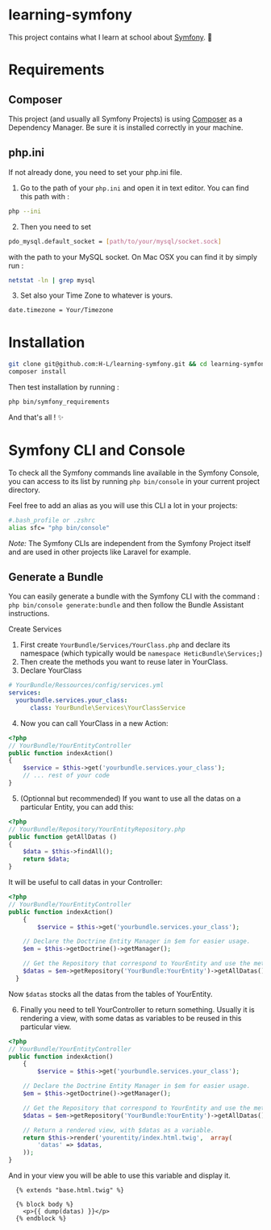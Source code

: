 # learning-symfony

This project contains what I learn at school about [Symfony](http://symfony.com/). :school_satchel:

# Requirements

## Composer

This project (and usually all Symfony Projects) is using [Composer](https://getcomposer.org/) as a Dependency Manager. Be sure it is installed correctly in your machine.

## php.ini

If not already done, you need to set your php.ini file.

1. Go to the path of your `php.ini` and open it in text editor. You can find this path with :
```bash
php --ini
```

2. Then you need to set
```bash
pdo_mysql.default_socket = [path/to/your/mysql/socket.sock]
```
with the path to your MySQL socket. On Mac OSX you can find it by simply run :
```bash
netstat -ln | grep mysql
```

3. Set also your Time Zone to whatever is yours.
```bash
date.timezone = Your/Timezone
```

# Installation

```bash
git clone git@github.com:H-L/learning-symfony.git && cd learning-symfony
composer install
```

Then test installation by running :
```bash
php bin/symfony_requirements
```

And that's all ! :sparkles:

# Symfony CLI and Console

To check all the Symfony commands line available in the Symfony Console, you can access to its list by running `php bin/console` in your current project directory.

Feel free to add an alias as you will use this CLI a lot in your projects:

```bash
#.bash_profile or .zshrc
alias sfc= "php bin/console"

```

*Note:* The Symfony CLIs are independent from the Symfony Project itself and are used in other projects like Laravel for example.

## Generate a Bundle

You can easily generate a bundle with the Symfony CLI with the command :
`php bin/console generate:bundle` and then follow the Bundle Assistant instructions.

Create Services
1. First create `YourBundle/Services/YourClass.php` and declare its namespace (which typically would be `namespace HeticBundle\Services;`)
2. Then create the methods you want to reuse later in YourClass.
3. Declare YourClass
```yaml
# YourBundle/Ressources/config/services.yml
services:
  yourbundle.services.your_class:
      class: YourBundle\Services\YourClassService
```
4. Now you can call YourClass in a new Action:
```php
<?php
// YourBundle/YourEntityController
public function indexAction()
{
	$service = $this->get('yourbundle.services.your_class');
	// ... rest of your code
}
```
5. (Optionnal but recommended)
If you want to use all the datas on a particular Entity, you can add this:
```php
<?php
// YourBundle/Repository/YourEntityRepository.php
public function getAllDatas ()
{
	$data = $this->findAll();
	return $data;
}
```
It will be useful to call datas in your Controller:
```php
<?php
// YourBundle/YourEntityController
public function indexAction()
	{
		$service = $this->get('yourbundle.services.your_class');

    // Declare the Doctrine Entity Manager in $em for easier usage.
    $em = $this->getDoctrine()->getManager();

    // Get the Repository that correspond to YourEntity and use the method created above in the precedent code block.
    $datas = $em->getRepository('YourBundle:YourEntity')->getAllDatas();
  }
```
Now `$datas`  stocks all the datas from the tables of YourEntity.

6. Finally you need to tell YourController to return something. Usually it is rendering a view, with some datas as variables to be reused in this particular view.
```php
<?php
// YourBundle/YourEntityController
public function indexAction()
	{
		$service = $this->get('yourbundle.services.your_class');

    // Declare the Doctrine Entity Manager in $em for easier usage.
    $em = $this->getDoctrine()->getManager();

    // Get the Repository that correspond to YourEntity and use the method created above in the precedent code block.
    $datas = $em->getRepository('YourBundle:YourEntity')->getAllDatas();

    // Return a rendered view, with $datas as a variable.
    return $this->render('yourentity/index.html.twig',  array(
	    'datas' => $datas,
    ));
}
```
And in your view you will be able to use this variable and display it.
```twig
  {% extends "base.html.twig" %}

  {% block body %}
  	<p>{{ dump(datas) }}</p>
  {% endblock %}
```
